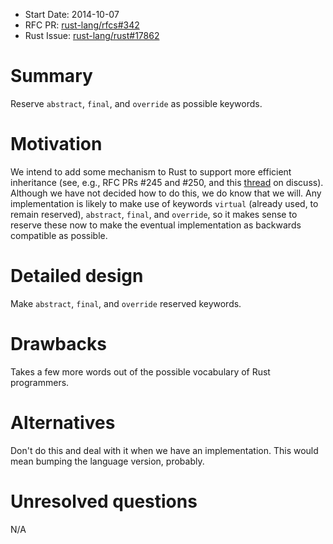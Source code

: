 - Start Date: 2014-10-07
- RFC PR: [rust-lang/rfcs#342](https://github.com/rust-lang/rfcs/pull/342)
- Rust Issue: [rust-lang/rust#17862](https://github.com/rust-lang/rust/issues/17862)

# Summary

Reserve `abstract`, `final`, and `override` as possible keywords.

# Motivation

We intend to add some mechanism to Rust to support more efficient inheritance
(see, e.g., RFC PRs #245 and #250, and this
[thread](http://discuss.rust-lang.org/t/summary-of-efficient-inheritance-rfcs/494/43)
on discuss). Although we have not decided how to do this, we do know that we
will. Any implementation is likely to make use of keywords `virtual` (already
used, to remain reserved), `abstract`, `final`, and `override`, so it makes
sense to reserve these now to make the eventual implementation as backwards
compatible as possible.

# Detailed design

Make `abstract`, `final`, and `override` reserved keywords.

# Drawbacks

Takes a few more words out of the possible vocabulary of Rust programmers.

# Alternatives

Don't do this and deal with it when we have an implementation. This would mean
bumping the language version, probably.

# Unresolved questions

N/A
